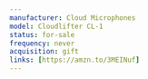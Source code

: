 ```yaml
---
manufacturer: Cloud Microphones
model: Cloudlifter CL-1
status: for-sale
frequency: never
acquisition: gift
links: [https://amzn.to/3MEINuf]
---
```

